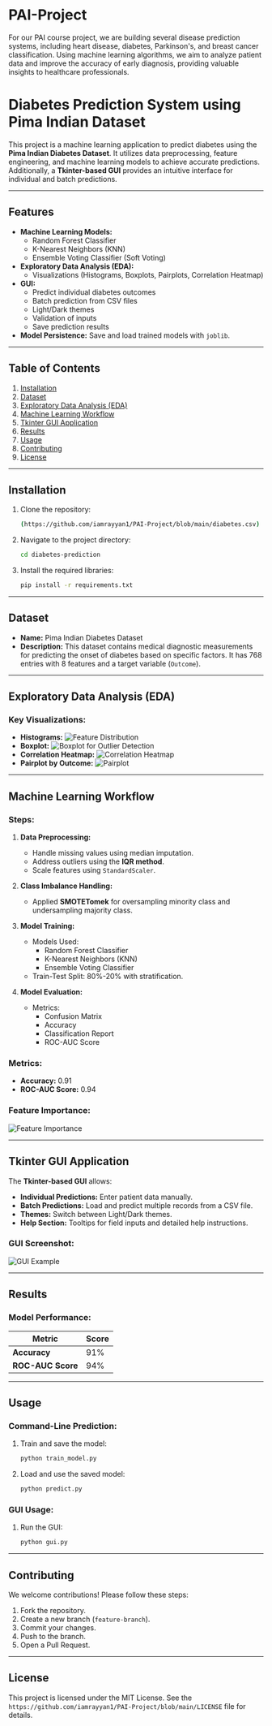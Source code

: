 # PAI-Project
For our PAI course project, we are building several disease prediction systems, including heart disease, diabetes, Parkinson's, and breast cancer classification. Using machine learning algorithms, we aim to analyze patient data and improve the accuracy of early diagnosis, providing valuable insights to healthcare professionals.
# Diabetes Prediction System using Pima Indian Dataset

This project is a machine learning application to predict diabetes using the **Pima Indian Diabetes Dataset**. It utilizes data preprocessing, feature engineering, and machine learning models to achieve accurate predictions. Additionally, a **Tkinter-based GUI** provides an intuitive interface for individual and batch predictions.

---

## Features
- **Machine Learning Models:**
  - Random Forest Classifier
  - K-Nearest Neighbors (KNN)
  - Ensemble Voting Classifier (Soft Voting)
- **Exploratory Data Analysis (EDA):**
  - Visualizations (Histograms, Boxplots, Pairplots, Correlation Heatmap)
- **GUI:**
  - Predict individual diabetes outcomes
  - Batch prediction from CSV files
  - Light/Dark themes
  - Validation of inputs
  - Save prediction results
- **Model Persistence:** Save and load trained models with `joblib`.

---

## Table of Contents
1. [Installation](#installation)
2. [Dataset](#dataset)
3. [Exploratory Data Analysis (EDA)](#exploratory-data-analysis-eda)
4. [Machine Learning Workflow](#machine-learning-workflow)
5. [Tkinter GUI Application](#tkinter-gui-application)
6. [Results](#results)
7. [Usage](#usage)
8. [Contributing](#contributing)
9. [License](#license)

---

## Installation
1. Clone the repository:
    ```bash
    (https://github.com/iamrayyan1/PAI-Project/blob/main/diabetes.csv)
    ```
2. Navigate to the project directory:
    ```bash
    cd diabetes-prediction
    ```
3. Install the required libraries:
    ```bash
    pip install -r requirements.txt
    ```

---

## Dataset
- **Name:** Pima Indian Diabetes Dataset
- **Description:** This dataset contains medical diagnostic measurements for predicting the onset of diabetes based on specific factors. It has 768 entries with 8 features and a target variable (`Outcome`).

---

## Exploratory Data Analysis (EDA)
### Key Visualizations:
- **Histograms:**
  ![Feature Distribution](./images/histogram.png)
- **Boxplot:**
  ![Boxplot for Outlier Detection](./images/boxplot.png)
- **Correlation Heatmap:**
  ![Correlation Heatmap](./images/heatmap.png)
- **Pairplot by Outcome:**
  ![Pairplot](./images/pairplot.png)

---

## Machine Learning Workflow
### Steps:
1. **Data Preprocessing:**
   - Handle missing values using median imputation.
   - Address outliers using the **IQR method**.
   - Scale features using `StandardScaler`.

2. **Class Imbalance Handling:**
   - Applied **SMOTETomek** for oversampling minority class and undersampling majority class.

3. **Model Training:**
   - Models Used:
     - Random Forest Classifier
     - K-Nearest Neighbors (KNN)
     - Ensemble Voting Classifier
   - Train-Test Split: 80%-20% with stratification.

4. **Model Evaluation:**
   - Metrics:
     - Confusion Matrix
     - Accuracy
     - Classification Report
     - ROC-AUC Score

### Metrics:
- **Accuracy:** 0.91
- **ROC-AUC Score:** 0.94

### Feature Importance:
![Feature Importance](./images/feature_importance.png)

---

## Tkinter GUI Application
The **Tkinter-based GUI** allows:
- **Individual Predictions:** Enter patient data manually.
- **Batch Predictions:** Load and predict multiple records from a CSV file.
- **Themes:** Switch between Light/Dark themes.
- **Help Section:** Tooltips for field inputs and detailed help instructions.

### GUI Screenshot:
![GUI Example](./images/gui_example.png)

---

## Results
### Model Performance:
| Metric               | Score  |
|----------------------|--------|
| **Accuracy**         | 91%    |
| **ROC-AUC Score**    | 94%    |

---

## Usage
### Command-Line Prediction:
1. Train and save the model:
    ```bash
    python train_model.py
    ```
2. Load and use the saved model:
    ```bash
    python predict.py
    ```

### GUI Usage:
1. Run the GUI:
    ```bash
    python gui.py
    ```

---

## Contributing
We welcome contributions! Please follow these steps:
1. Fork the repository.
2. Create a new branch (`feature-branch`).
3. Commit your changes.
4. Push to the branch.
5. Open a Pull Request.

---

## License
This project is licensed under the MIT License. See the `https://github.com/iamrayyan1/PAI-Project/blob/main/LICENSE` file for details.
